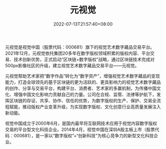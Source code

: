 ﻿---
weight: 
title: "元视觉"
description: "元视觉将打造全球领先的基于区块链的艺术作品的创作、分享与交易平台，构建平台、消费者、艺术家的多赢机制，赋能实体经济，实现数字创新，为传播中国文化、增强中国文化影响力贡献自己的力量。"
date: 2022-07-13T21:57:40+08:00
lastmod: 2022-07-13T16:45:40+08:00
draft: false
authors: ["june"]
featuredImage: "499.jpg"
link: "https://yuan.500px.com.cn/index"
tags: ["元视觉","数字收藏品"]
categories: ["navigation"]
navigation: ["数字收藏品"]
lightgallery: true
toc: true
pinned: false
recommend: false
recommend1: false
---
元视觉是视觉中国（股票代码：000681）旗下的视觉艺术数字藏品交易平台。2021年12月，元视觉依托集团20多年在数字版权领域积累的版权内容、平台交易、技术创新优势，正式启动“区块链+数字版权”战略，通过区块链技术完成对500px影像社区的升级，建立视觉艺术数字藏品交易平台——元视觉。

元视觉帮助艺术家把“数字作品”转化为“数字资产”，增强视觉艺术数字藏品的变现能力，打造全球领先的基于区块链的更为活跃的、更具影响力的视觉艺术数字藏品的创作、分享与交易平台，构建平台、消费者、艺术家的多赢机制，为传播中国文化、增强中国文化影响力贡献自己的力量。公司在合规、监管、法律等护航下，发挥区块链的存证、共享、协作、信任的优势，为数字版权的生产、保护、交易全流程赋能，推动版权产业变革升级，为实现数字版权、文化创意行业高质量发展注入新动能。

视觉中国成立于2000年6月，是国内最早将互联网技术应用于视觉内容数字版权交易的平台型文化科技企业。2014年4月，视觉中国在深圳A股主板上市（股票代码：000681），是一家以“数字版权”+“创新科技”为核心竞争力的新型文化科技企业。